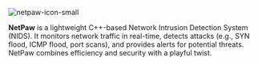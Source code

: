 ![netpaw-icon-small](https://github.com/user-attachments/assets/45f3cdea-1426-4903-a7d4-fdfb691e64c1) 

**NetPaw** is a lightweight C++-based Network Intrusion Detection System (NIDS). It monitors network traffic in real-time, detects attacks (e.g., SYN flood, ICMP flood, port scans), and provides alerts for potential threats. NetPaw combines efficiency and security with a playful twist.
